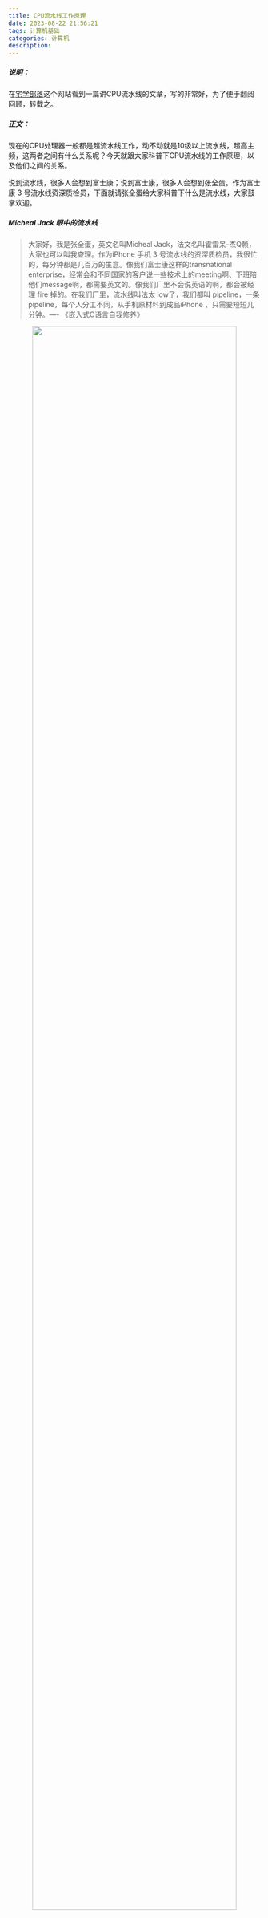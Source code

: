 ```yaml
---
title: CPU流水线工作原理
date: 2023-08-22 21:56:21
tags: 计算机基础
categories: 计算机
description:
---
```


##### 说明：
在[宅学部落](https://www.zhaixue.cc/weixin/weixin-cpu-pipeline.html)这个网站看到一篇讲CPU流水线的文章，写的非常好，为了便于翻阅回顾，转载之。

##### 正文：

现在的CPU处理器一般都是超流水线工作，动不动就是10级以上流水线，超高主频，这两者之间有什么关系呢？今天就跟大家科普下CPU流水线的工作原理，以及他们之间的关系。

说到流水线，很多人会想到富士康；说到富士康，很多人会想到张全蛋。作为富士康 3 号流水线资深质检员，下面就请张全蛋给大家科普下什么是流水线，大家鼓掌欢迎。

##### Micheal Jack 眼中的流水线
> 大家好，我是张全蛋，英文名叫Micheal Jack，法文名叫霍雷呆-杰Q赖，大家也可以叫我查理。作为iPhone 手机 3 号流水线的资深质检员，我很忙的，每分钟都是几百万的生意。像我们富士康这样的transnational enterprise，经常会和不同国家的客户说一些技术上的meeting啊、下班陪他们message啊，都需要英文的。像我们厂里不会说英语的啊，都会被经理 fire 掉的。在我们厂里，流水线叫法太 low了，我们都叫 pipeline，一条pipeline，每个人分工不同，从手机原材料到成品iPhone ，只需要短短几分钟。—- 《嵌入式C语言自我修养》

<center>
    <img src="../images/cpu-pipeline-phone.jpeg" width="90%"/>
</center>

查理很忙，介绍到这里就走了，接下来我们继续了解下什么叫流水线。

流水线是工业大生产下的产物。在农业社会做一部手机，需要的是工匠、手艺人，就像故宫里制作钟表的那些匠人一样，是需要拜师学艺、慢慢学习的：从手机组装、质检、贴膜、包装都是一个人，什么都要学。手艺人慢工出细活，但成本很高，到了工业化社会就不一样了：大家分工合作，将做手机这个复杂过程拆分为多个简单步骤，每个人负责一个步骤，经过刻意（机械）练习和培训，就可以很快上手。每个人都做自己最擅长的，可以大大提高工作效率。

如果每个人都单独做一部手机，焊接电路、组装成品这一步骤一般人需要8分钟，测试检验一般需要4分钟，贴膜包装成盒一般需要4分钟，总共需要16分钟。每16分钟，如果有3个工人的话，一共可以生产3部手机。一个新员工从进厂开始，要培训学习三个月才能掌握所有的技能，才能上岗。如果引入生产流水线就不一样了，每个人只负责一个工序，比如赵铁柱只负责焊接电路、组装手机，李小花只负责贴膜，进厂培训3天就可以快速上手了，对工人的技能要求大大降低！而且随着时间积累，每个人对自己所负责的工序越来越熟练，每道工序需要的时间大大减少：赵铁柱焊接电路越来越顺手，花费时间从原来的8分钟缩减为4分钟；张全蛋的质量检验练得如火纯情，整个流程做完只需要2分钟；李小花的贴膜技术也越来越溜了，从贴膜到包装2分钟搞定。每16分钟，赵铁柱可以焊接4块电路板 ，整个流水线可以生产出4部手机，产能整整提升了33.33%！老板高兴，赵铁柱高兴，张全蛋和李小花更高兴，因为每做2分钟，他们还可以休息2分钟，刷刷微博滑个抖音，岂不乐哉！

看到这里可能有人抬杠了：你这么算是不对的，每道工序所用的时间都变为原来的一半，怎么可能做得到？其实要做到不难的，只要工序拆解得合理，容易上手，再加上足够时间的机械重复，很多人都可以做得到。只要奖金发到位，蛋糕店里的小姐姐夹蛋糕的速度比你眨眼的速度都快，银行柜台的小李数钞票的速度比点钞机都快，买单时饭店前台的小妹摁计算器的速度比你掏钱的速度都快。

##### 流水线工作原理
一条指令的执行一般要经过：取指令、翻译指令、执行指令三个基本流程。CPU内部的电路分为不同的单元：取指单元、译码单元、执行单元等，指令的执行也是按照流水线工序一步一步执行的。我们假设每一个步骤执行时间都是一个时钟周期，那么一条指令执行需要3个时钟周期。

<center>
    <img src="../images/cpu-arm-pipeline.png" width="50%"/>
</center>


CPU 执行指令的3个时钟周期里，取指单元只在第一个时钟周期里工作，其余两个时钟周期都处于空闲状态，其它两个执行单元也是如此，效率太低了，消费者无法接受，老板也不能接受。解决方法就是引入流水线，让流水线每一颗螺丝钉都马不停蹄地运转起来，最好一刻也不要停。


<center>
    <img src="../images/cpu-pipeline-multi.png" width="50%"/>
</center>


引入流水线工作模式后可以看到，除了刚开始第一个时钟周期大家还可以偷懒外，其余的时间都不能闲着：从第二个时钟周期开始，当译码单元在翻译指令1时，取指单元也不能闲着，要接着去取指令2。同样如此，从第三个时钟周期开始，当执行单元执行指令1时，译码单元也不能闲着，要接着去翻译指令2，而取指单元要去取指令3。从第四个时钟周期开始，每个电路单元都会进入满荷负载工作状态，像富士康工厂里的流水线一样，源源不断地执行一条条指令。

引入流水线后，虽然每一条指令执行流程不变，还是需要3个时钟周期，但是从整条流水线的输出看来，差不多平均每个时钟周期就能执行一条指令。原来执行一条指令需要3个时钟周期，现在平均只需要1个时钟周期，CPU 性能提升了不少。

流水线的本质其实就是拿空间资源换时间。将每条指令分解为多步，指令的每一步都有独立的电路来执行，并让不同指令的各步操作重叠，从而实现几条指令并行处理，从而加快程序的运行。

CPU内部的流水线如此，富士康工厂里的iPhone流水线也是如此，通过不断往流水线增加人手来提高流水线的生产效率，也就是吞吐率。

##### 超流水线技术
想知道什么是超流水线，让我们再回到富士康。

在富士康 3 号 iPhone 流水生产线上，因为赵铁柱工作效率不高，焊接组装一步手机需要 4 分钟，导致生产一部iPhone手机也得需要 4 分钟，从而拖累了整条生产线的生产效率。老板很生气，后果很严重，赵铁柱没干到一个月就被 fire 掉了。后面几个月，陆陆续续来了不少人：小黑、皮裤哥、红姐，都想试试这份工作，可惜干得还不如赵铁柱，挑战电子厂失败，早已提桶跑路。

老板招不到人，感觉又错怪了赵铁柱，于是决定升级生产线，并承诺加薪重新召回了赵铁柱。

<center>
    <img src="../images/cpu-pipeline-phone2.png" width="50%"/>
</center>

老板找出了生产线的瓶颈：每道工序都是需要2分钟，只有赵铁柱这道工序耗时4分钟，老板错怪了这铁柱，这不是赵铁柱的原因，是因为这道工序太复杂。于是把这道工序进行了拆解为2道工序：焊接电路板和组装手机。焊接电路仍由赵铁柱负责，把电路板、显示屏、手机外壳组装成手机这道工序则由新招员工王建国负责。生产流水线优化后，赵铁柱焊接电路只需要2分钟，王建国组装也只需要 2 分钟，生产每部 iPhone 的时间由原来的 4 分钟缩减为 2 分钟，生产流水线的瓶颈解决了！

跟富士康流水线类似，优化CPU流水线也是提升CPU性能的有效手段。流水生产线存在木桶短板效应，我们只需要找出CPU流水线中的性能瓶颈，即耗时最长的那道工序，然后再进行细分、优化为更多的工序就可以了。每一道工序我们称为流水线的一级，流水线越深，每一道流水电路单元的执行时间就会变得越小，我们处理器的时钟周期就可以更短，从而可以通过提升CPU主频来提升CPU性能、提高工作效率。

在富士康流水生产线中，每道工序的最长耗时时间决定了整条生产线的吞吐率。在CPU内部也是如此，每个流水单元的执行时间（即时间延迟）决定了CPU流水线的性能。CPU流水线中的每一道电路单元由组合逻辑电路和寄存器组成，逻辑单路用来执行本道工序的逻辑运算，寄存器用来保存结果，并作为下一道工序的输入。


<center>
    <img src="../images/cpu-pipeline-line.png" width="50%"/>
</center>

流水生产线是通过减少每一道工序的耗费时间来提升整条流水线效率的。在CPU内部也是如此，CPU内部的数字电路是靠时钟驱动来工作的，既然每条指令的执行时钟周期数不变，即执行每条指令需要3个时钟周期，但是我们可以通过缩短时钟周期的方法来提升效率，即减少每条指令所耗费的时间。减少时钟周期，也就是提升CPU主频，一个关键的制约因素就是CPU内部每一个执行单元的耗费时间。虽然说电信号在电路中的传播时间很快，可以接近光速，但是经过成千上万的晶体管，不停地信号翻转，还是会带来一定的时间延迟，这个时间延迟我们可以看做这道工作的执行时间。以上图为例，如果每个执行单元的延迟是 1.5 纳秒，那么你的时钟周期至少也得2纳秒以上，否则电路就会工作异常。如果驱动CPU工作的时钟周期是 2 纳秒，CPU的主频就是 500 MHz。现在的CPU流水线深度可以做到10级以上，流水线的每一级时间延迟可以做到皮秒级别，驱动CPU工作的时钟周期可以做到更短，因此可以把CPU的主频飙到 5 GHz 以上。

我们把5级以上的流水线称为超流水线结构。高性能的处理器，为了提升CPU主频，一般都会采用这种超流水线结构。Intel的 i7 处理器有16级流水线，AMD的速龙64系列CPU流水线为20级。史上具有最长流水线的是Intel的第三代奔腾四处理器，有31级的流水线。

想要提升CPU的主频，根本在于减少流水线中每一级流水的执行时间，消除木桶的短板效应，才能提升流水线的整体性能。解决方法有三个：一是优化流水线中各级流水线的性能，受限于当前集成电路的设计水平，这一步最难；二是依靠集成电路的制造工艺，更先进的纳米工艺，芯片面积越小，发热越小，更容易提升主频；三是不断地增加流水线，流水线越深，流水线的各级延迟就可以做得越小，更容易提高主频。

流水线是否越深越好呢？非也。流水线的本质是拿空间换时间，流水线越深，电路就会越复杂，需要更多的组合逻辑电路和寄存器，芯片面积也就越大，功耗也就随之上升了。拿功耗增长换来性能提升，在PC机和服务器上还行，但对于很多靠电池供电的移动设备的处理器来说就无法接受了，CPU设计人员需要在性能和功耗之间做一个很好的平衡。

流水线越深，就越能提升性能吗？也不一定。流水线是靠指令的并行来提升性能的，第一条指令还没有执行完，下面的第二条指令就开始取指、译码了。执行的程序指令如果是顺序结构，没有中断或跳转，流水线确实可以提高执行效率。但是当程序指令中存在跳转、分支结构时，下面预取的指令可能就要全部丢掉了，需要到要跳转的地方重新取指令执行。如下面的分支，如果BEQ条件不满足，处理器可能就会将预期的ADD指令全部丢弃，重新到here标签处取SUB指令执行。

```shell script
BEQ R1, R2, here
ADD R2, R1, R0
ADD R5, R4, R3
...
here:
SUB R2, R1, R0
SUB R5, R4, R3
...
```
流水线越深，一旦预取指令失败，浪费和损失就会越严重，因为流水线中预取的几十条指令可能都要丢弃掉，流水线发生了停顿，无法按照预期继续执行，这种情况我们一般称之为流水线冒险（hazard）。在现在很多超流水线处理器中，为了避免这种情况出现，会采取各种各样的方法去避免这种情况，以免影响处理器的性能。

流水线越深，一旦预取指令失败，浪费和损失就会越严重，因为流水线中预取的几十条指令可能都要丢弃掉，流水线发生了停顿，无法按照预期继续执行，这种情况我们一般称之为流水线冒险（hazard）。在现在很多超流水线处理器中，为了避免这种情况出现，会采取各种各样的方法去避免这种情况发生，以免影响处理器的性能。